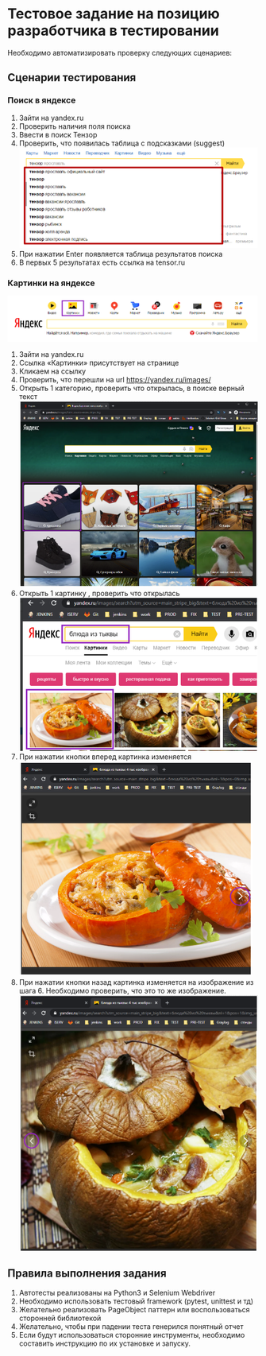 # Тестовое задание на позицию разработчика в тестировании
Необходимо автоматизировать проверку следующих сценариев:
## Сценарии тестирования
### Поиск в яндексе
1. Зайти на yandex.ru
2. Проверить наличия поля поиска
3. Ввести в поиск Тензор
4. Проверить, что появилась таблица с подсказками (suggest) 
![alt text](docs/technical_specification/png/live_search.png "Живой поиск")
5. При нажатии Enter появляется таблица результатов поиска
6. В первых 5 результатах есть ссылка на tensor.ru
### Картинки на яндексе
![alt text](docs/technical_specification/png/image_search.png "Поиск картинок")
1. Зайти на yandex.ru
2. Ссылка «Картинки» присутствует на странице
3. Кликаем на ссылку
4. Проверить, что перешли на url https://yandex.ru/images/
5. Открыть 1 категорию, проверить что открылась, в поиске верный текст
![alt text](docs/technical_specification/png/image_result_search.png "Результат поиска картинок")
6. Открыть 1 картинку , проверить что открылась
![alt text](docs/technical_specification/png/open_first_image.png "Открыть первую картинку")
7. При нажатии кнопки вперед  картинка изменяется
![alt text](docs/technical_specification/png/click_next.png "Здесь выделена кнопка вперед")
8. При нажатии кнопки назад картинка изменяется на изображение из шага 6. Необходимо проверить, что это то же изображение.
![alt text](docs/technical_specification/png/click_back.png "Здесь выделена кнопка назад")
## Правила выполнения задания
1. Автотесты реализованы на Python3 и Selenium Webdriver
2. Необходимо использовать тестовый framework (pytest, unittest и тд)
3. Желательно реализовать PageObject паттерн или воспользоваться сторонней библиотекой
4. Желательно, чтобы при падении теста генерился понятный отчет
5. Если будут использоваться сторонние инструменты, необходимо составить инструкцию по их установке и запуску.